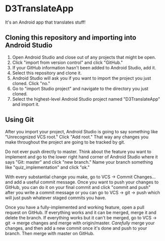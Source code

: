 # D3TranslateApp
It's an Android app that translates stuff!

## Cloning this repository and importing into Android Studio
1. Open Android Studio and close out of any projects that might be open.
2. Click "import from version control" and click "GitHub."
3. If your GitHub information hasn't been added to Android Studio, add it.
4. Select this repository and clone it.
5. Android Studio will ask you if you want to import the project you just cloned. Click "no."
6. Go to "import Studio project" and navigate to the directory you just cloned.
7. Select the highest-level Android Studio project named "D3TranslateApp" and import it.

## Using Git
After you import your project, Android Studio is going to say something like "Unrecognized VCS root."
Click "Add root." That way any changes you make throughout the project are
going to be tracked by git.

Do not ever push directly to master. Think about the feature you want to
implement and go to the lower right hand corner of Android Studio where
it says "Git: master" and click "new branch." Name your branch something like
"quiz_implementation" and click "ok."

With every substantial change you make, go to VCS -> Commit Changes...
and add a useful commit message. Once you want to push your changes to
GitHub, you can do it on your final commit and click "commit and push"
after you write a commit message or you can go to VCS -> git -> push 
which will just push whatever staged commits you have.

Once you have a fully-implemented and working feature, open a pull
request on GitHub. If everything works and it can be merged, merge it
and delete the branch. If everything works but it can't be merged,
go to VCS -> git -> merge changes and merge with origin/master. 
_Carefully_ merge your changes, and then add a new commit once it's
done and push to your branch. Then merge with master on GitHub.